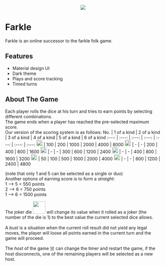 <p align="center">
  <img src="https://github.com/YamSln/farkle/blob/main/src/client/src/assets/logo.svg"/>
</p>

# Farkle

Farkle is an online successor to the farkle folk game.

## Features

- Material design UI
- Dark theme
- Plays and score tracking
- Timed turns

## About The Game

Each player rolls the dice at his turn and tries to earn points by selecting different combinations. <br/> The game ends when a player has reached the pre-selected maximum score. <br/>
Our version of the scoring system is as follows:
No. | 1 of a kind | 2 of a kind | 3 of a kind | 4 of a kind | 5 of a kind | 6 of a kind
:---: | :---: | :---: | :---: | :---: | :---: | :---:
<img src="https://github.com/YamSln/farkle/blob/main/src/client/src/assets/dice/dice_1.svg" width="20"> | 100 | 200 | 1000 | 2000 | 4000 | 8000 
<img src="https://github.com/YamSln/farkle/blob/main/src/client/src/assets/dice/dice_2.svg" width="20"> | - | - | 200 | 400 | 800 | 1600
<img src="https://github.com/YamSln/farkle/blob/main/src/client/src/assets/dice/dice_3.svg" width="20"> | - | - | 300 | 600 | 1200 | 2400
<img src="https://github.com/YamSln/farkle/blob/main/src/client/src/assets/dice/dice_4.svg" width="20"> | - | - | 400 | 800 | 1600 | 3200
<img src="https://github.com/YamSln/farkle/blob/main/src/client/src/assets/dice/dice_5.svg" width="20"> | 50 | 100 | 500 | 1000 | 2000 | 4000
<img src="https://github.com/YamSln/farkle/blob/main/src/client/src/assets/dice/dice_6.svg" width="20"> | - | - | 600 | 1200 | 2400 | 4800

(note that only 1 and 5 can be selected as a single or duo)<br/>
Another options of earning score is to form a *straight*: <br/>
1 --> 5 = 550 points <br/>
2 --> 6 = 750 points <br/>
1 --> 6 = 1500 points <br/>

The joker die <kbd><img src="https://github.com/YamSln/farkle/blob/main/src/client/src/assets/dice/jdice_1.svg" width="40"></kbd> will change its value when it rolled as a joker (the number of the die is 1) to the best value the current selected dice allows.<br/><br/>
A *bust* is a situation when the current roll result did not yield any legal moves, the player will loose all points earned in the current turn and the game will proceed.

The *host* of the game 亗 can change the timer and restart the game, if the host disconnects, one of the remaining players will be selected as a new host.
